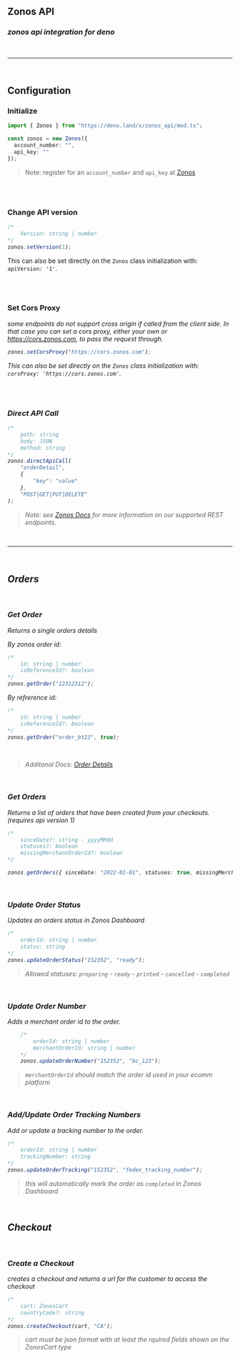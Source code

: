 ## Zonos API
### _zonos api integration for deno_  

<br>

---

<br>

## Configuration  

### Initialize
```typescript
import { Zonos } from "https://deno.land/x/zonos_api/mod.ts";

const zonos = new Zonos({
  account_number: "",
  api_key: ""
});
```
> Note: register for an `account_number` and `api_key` at [Zonos]

<br />
<br />

### Change API version
```typescript
/* 
    Version: string | number 
*/
zonos.setVersion(1);
```  
This can also be set directly on the `Zonos` class initialization with: `apiVersion: '1'`.

<br />
<br />

### Set Cors Proxy 

<i> some endpoints do not support cross origin if called from the client side. In that case you can set a cors proxy, either your own or https://cors.zonos.com, to pass the request through.

```typescript
zonos.setCorsProxy("https://cors.zonos.com");
```
This can also be set directly on the `Zonos` class initialization with: `corsProxy: 'https://cors.zonos.com'`.


<br />
<br />

### Direct API Call  

```typescript
/* 
    path: string
    body: JSON
    method: string
*/
zonos.directApiCall(
    "orderDetail",
    { 
        "key": "value"
    },
    "POST|GET|PUT|DELETE"
);
```
> Note: see [Zonos Docs] for more information on our supported REST endpoints.

<br>  

---

<br>


## Orders

<br>


### Get Order

Returns a single orders details  

By zonos order id:  

```typescript
/* 
    id: string | number
    isReferenceId?: boolean
*/
zonos.getOrder("12312312");
```

By refrerence id:

```typescript
/* 
    id: string | number
    isReferenceId?: boolean
*/
zonos.getOrder("order_bt23", true);
```
<br />

> Additonal Docs: [Order Details]


<br>


### Get Orders
Returns a list of orders that have been created from your checkouts.
(requires api version 1)
```typescript
/* 
    sinceDate?: string - yyyyMMdd
    statuses?: boolean
    missingMerchantOrderId?: boolean
*/

zonos.getOrders({ sinceDate: "2022-01-01", statuses: true, missingMerchantOrderId: true });
```

<br>

### Update Order Status
Updates an orders status in Zonos Dashboard
```typescript
/* 
    orderId: string | number
    status: string 
*/
zonos.updateOrderStatus("152352", "ready");
```
> Allowed statuses: `preparing` - `ready` - `printed` - `cancelled` - `completed`

<br>

### Update Order Number
Adds a merchant order id to the order.

```typescript
    /*
        orderId: string | number 
        merchantOrderId: string | number
    */
    zonos.updateOrderNumber("152352", "bc_123");
 ```
> `merchantOrderId` should match the order id used in your ecomm platform

<br>

### Add/Update Order Tracking Numbers
Add or update a tracking number to the order.

```typescript
/*
    orderId: string | number
    trackingNumber: string
*/
zonos.updateOrderTracking("152352", "fedex_tracking_number");
```

> this will automatically mark the order as `completed` in Zonos Dashboard

<br>

## Checkout

<br>

### Create a Checkout
creates a checkout and returns a url for the customer to access the checkout
```typescript
/*
    cart: ZonosCart
    countryCode?: string
*/
zonos.createCheckout(cart, "CA");
```
> cart must be json format with at least the rquired fields shown on the ZonosCart type




[Zonos]: <https://account.zonos.com/register?referrer=deno_api>
[Zonos Docs]: <https://docs.zonos.com/api-reference/checkout-rest-api>
[Order Details]: <https://docs.zonos.com/api-reference/checkout-rest-api/retrieve-an-order/order-details>